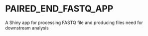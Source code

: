 # PAIRED_END_FASTQ_APP
A Shiny app for processing FASTQ file and producing files need for downstream analysis
